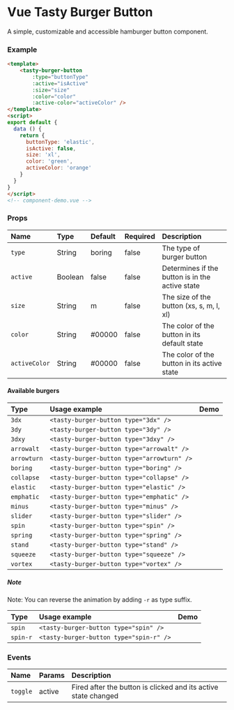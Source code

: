 # Vue Tasty Burger Button

A simple, customizable and accessible hamburger button component.

### Example

```html
<template>
    <tasty-burger-button 
        :type="buttonType" 
        :active="isActive" 
        :size="size" 
        :color="color" 
        :active-color="activeColor" />
</template>
<script>
export default {
  data () {
    return {
      buttonType: 'elastic',
      isActive: false,
      size: 'xl',
      color: 'green',
      activeColor: 'orange'
    }
  }
}
</script>
<!-- component-demo.vue -->
````

### Props

Name                 | Type       | Default      | Required | Description
:---------------------|:------------|:--------------|:----------|:-------------------------------------------------
`type`               | String     | boring       | false    | The type of burger button
`active`             | Boolean    | false        | false    | Determines if the button is in the active state
`size`             | String    | m        | false    | The size of the button (xs, s, m, l, xl)
`color`             | String     | #00000       | false    | The color of the button in its default state
`activeColor`        | String     | #00000       | false    | The color of the button in its active state

#### Available burgers

Type            | Usage example                              | Demo       
:----------------|:--------------------------------------------|:--------------------------------------------------:
`3dx`           | `<tasty-burger-button type="3dx" />`       | <tasty-burger-button type="3dx" />
`3dy`           | `<tasty-burger-button type="3dy" />`       | <tasty-burger-button type="3dy" />
`3dxy`          | `<tasty-burger-button type="3dxy" />`      | <tasty-burger-button type="3dxy" />
`arrowalt`      | `<tasty-burger-button type="arrowalt" />`    | <tasty-burger-button type="arrowalt" />
`arrowturn`     | `<tasty-burger-button type="arrowturn" />`    | <tasty-burger-button type="arrowturn" />
`boring`        | `<tasty-burger-button type="boring" />`    | <tasty-burger-button type="boring" />
`collapse`      | `<tasty-burger-button type="collapse" />`    | <tasty-burger-button type="collapse" />
`elastic`       | `<tasty-burger-button type="elastic" />`    | <tasty-burger-button type="elastic" />
`emphatic`      | `<tasty-burger-button type="emphatic" />`    | <tasty-burger-button type="emphatic" />
`minus`           | `<tasty-burger-button type="minus" />`    | <tasty-burger-button type="minus" />
`slider`           | `<tasty-burger-button type="slider" />`    | <tasty-burger-button type="slider" />
`spin`           | `<tasty-burger-button type="spin" />`    | <tasty-burger-button type="spin" />
`spring`           | `<tasty-burger-button type="spring" />`    | <tasty-burger-button type="spring" />
`stand`           | `<tasty-burger-button type="stand" />`    | <tasty-burger-button type="stand" />
`squeeze`           | `<tasty-burger-button type="squeeze" />`    | <tasty-burger-button type="squeeze" />
`vortex`           | `<tasty-burger-button type="vortex" />`    | <tasty-burger-button type="vortex" />


##### Note
Note: You can reverse the animation by adding `-r` as type suffix.

Type            | Usage example                            | Demo       
:----------------|:------------------------------------------|:-----------------------------------------:
`spin`          | `<tasty-burger-button type="spin" />`    | <tasty-burger-button type="spin" />
`spin-r`        | `<tasty-burger-button type="spin-r" />`  | <tasty-burger-button type="spin-r" />


### Events

Name                 | Params      | Description
:---------------------|:-------------|:------------------------------------------------
`toggle`             | active      | Fired after the button is clicked and its active state changed















